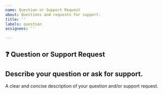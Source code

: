 ```yaml
---
name: Question or Support Request
about: Questions and requests for support.
title: ''
labels: question
assignees: ''

---
```


## ❓ Question or Support Request

## Describe your question or ask for support.

A clear and concise description of your question and/or support request.
